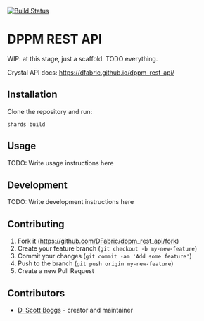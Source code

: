 [![Build Status](https://cloud.drone.io/api/badges/DFabric/dppm-rest-api/status.svg)](https://cloud.drone.io/DFabric/dppm-rest-api)

# DPPM REST API

WIP: at this stage, just a scaffold. TODO everything.

Crystal API docs: https://dfabric.github.io/dppm_rest_api/

## Installation

Clone the repository and run:

`shards build`

## Usage

TODO: Write usage instructions here

## Development

TODO: Write development instructions here

## Contributing

1. Fork it (<https://github.com/DFabric/dppm_rest_api/fork>)
2. Create your feature branch (`git checkout -b my-new-feature`)
3. Commit your changes (`git commit -am 'Add some feature'`)
4. Push to the branch (`git push origin my-new-feature`)
5. Create a new Pull Request

## Contributors

- [D. Scott Boggs](https://github.com/dscottboggs) - creator and maintainer
